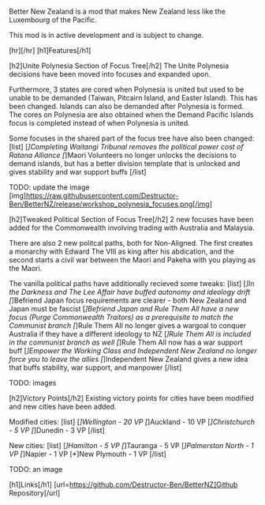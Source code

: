 Better New Zealand is a mod that makes New Zealand less like the Luxembourg of the Pacific.

This mod is in active development and is subject to change.

[hr][/hr]
[h1]Features[/h1]

[h2]Unite Polynesia Section of Focus Tree[/h2]
The Unite Polynesia decisions have been moved into focuses and expanded upon.

Furthermore, 3 states are cored when Polynesia is united but used to be unable to be demanded (Taiwan, Pitcairn Island, and Easter Island). This has been changed. Islands can also be demanded after Polynesia is formed. The cores on Polynesia are also obtained when the Demand Pacific Islands focus is completed instead of when Polynesia is united.

Some focuses in the shared part of the focus tree have also been changed:
[list]
  [*]Completing Waitangi Tribunal removes the political power cost of Ratana Alliance
  [*]Maori Volunteers no longer unlocks the decisions to demand islands, but has a better division template that is unlocked and gives stability and war support buffs
[/list]

TODO: update the image
[img]https://raw.githubusercontent.com/Destructor-Ben/BetterNZ/release/workshop_polynesia_focuses.png[/img]

[h2]Tweaked Political Section of Focus Tree[/h2]
2 new focuses have been added for the Commonwealth involving trading with Australia and Malaysia.

There are also 2 new politcal paths, both for Non-Aligned. The first creates a monarchy with Edward The VIII as king after his abdication, and the second starts a civil war between the Maori and Pakeha with you playing as the Maori.

The vanilla political paths have additionally recieved some tweaks:
[list]
  [*]In the Darkness and The Lee Affair have buffed autonomy and ideology drift
  [*]Befriend Japan focus requirements are clearer - both New Zealand and Japan must be fascist
  [*]Befriend Japan and Rule Them All have a new focus (Purge Commonwealth Traitors) as a prerequisite to match the Communist branch
  [*]Rule Them All no longer gives a wargoal to conquer Australia if they have a different ideology to NZ
  [*]Rule Them All is included in the communist branch as well
  [*]Rule Them All now has a war support buff
  [*]Empower the Working Class and Independent New Zealand no longer force you to leave the allies
  [*]Independent New Zealand gives a new idea that buffs stability, war support, and manpower
[/list]

TODO: images

[h2]Victory Points[/h2]
Existing victory points for cities have been modified and new cities have been added.

Modified cities:
[list]
  [*]Wellington - 20 VP
  [*]Auckland - 10 VP
  [*]Christchurch - 5 VP
  [*]Dunedin - 3 VP
[/list]

New cities:
[list]
  [*]Hamilton - 5 VP
  [*]Tauranga - 5 VP
  [*]Palmerston North - 1 VP
  [*]Napier - 1 VP
  [*]New Plymouth - 1 VP
[/list]

TODO: an image

[h1]Links[/h1]
[url=https://github.com/Destructor-Ben/BetterNZ]Github Repository[/url]
